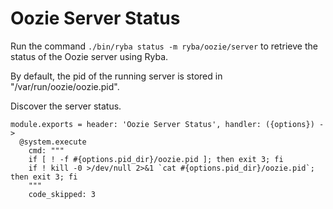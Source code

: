 
# Oozie Server Status

Run the command `./bin/ryba status -m ryba/oozie/server` to retrieve the status
of the Oozie server using Ryba.

By default, the pid of the running server is stored in
"/var/run/oozie/oozie.pid".

Discover the server status.

    module.exports = header: 'Oozie Server Status', handler: ({options}) ->
      @system.execute
        cmd: """
        if [ ! -f #{options.pid_dir}/oozie.pid ]; then exit 3; fi
        if ! kill -0 >/dev/null 2>&1 `cat #{options.pid_dir}/oozie.pid`; then exit 3; fi
        """
        code_skipped: 3
